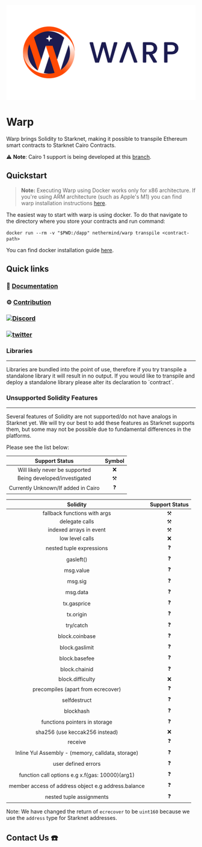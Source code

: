 <img src="https://raw.githubusercontent.com/NethermindEth/warp/develop/resources/warp.png"/>

# Warp

Warp brings Solidity to Starknet, making it possible to transpile Ethereum
smart contracts to Starknet Cairo Contracts.

:warning: **Note**: Cairo 1 support is being developed at this [branch](https://github.com/NethermindEth/warp/tree/cairo-1.0).

## Quickstart

> **Note:**
> Executing Warp using Docker works only for x86 architecture. If you're using ARM architecture (such as Apple's M1) you can find warp installation instructions [here](https://nethermindeth.github.io/warp/docs/getting_started/a-usage-and-installation).

The easiest way to start with warp is using docker. To do that navigate to the directory where you store your contracts and run command:

```
docker run --rm -v "$PWD:/dapp" nethermind/warp transpile <contract-path>
```

You can find docker installation guide [here](https://docs.docker.com/get-docker/).

## Quick links 
<p align="center">

### 📖 [Documentation](https://nethermindeth.github.io/warp/)
### ⚙️ [Contribution](https://nethermindeth.github.io/warp/docs/category/contribution-guidelines/)
### [![Discord](https://img.shields.io/badge/discord-0A66C2?style=for-the-badge&logo=Discord&logoColor=white)](https://discord.com/invite/PaCMRFdvWT)
### [![twitter](https://img.shields.io/badge/twitter-1DA1F2?style=for-the-badge&logo=twitter&logoColor=white)](https://twitter.com/nethermindeth)

</p>

### Libraries

<hr>
Libraries are bundled into the point of use, therefore if you try transpile a standalone library it will result in no output. If you would like to transpile and deploy a standalone library please alter its declaration to `contract`.

<br>

### Unsupported Solidity Features

<hr>
Several features of Solidity are not supported/do not have analogs in Starknet yet.
We will try our best to add these features as Starknet supports them, but some may not be
possible due to fundamental differences in the platforms.

Please see the list below:

|           Support Status            |      Symbol       |
| :---------------------------------: | :---------------: |
|   Will likely never be supported    |        :x:        |
|    Being developed/investigated     | :hammer_and_pick: |
| Currently Unknown/If added in Cairo |    :question:     |

|                      Solidity                       |  Support Status   |
| :-------------------------------------------------: | :---------------: |
|            fallback functions with args             | :hammer_and_pick: |
|                   delegate calls                    | :hammer_and_pick: |
|               indexed arrays in event               | :hammer_and_pick: |
|                   low level calls                   |        :x:        |
|              nested tuple expressions               |    :question:     |
|                      gasleft()                      |    :question:     |
|                      msg.value                      |    :question:     |
|                       msg.sig                       |    :question:     |
|                      msg.data                       |    :question:     |
|                     tx.gasprice                     |    :question:     |
|                      tx.origin                      |    :question:     |
|                      try/catch                      |    :question:     |
|                   block.coinbase                    |    :question:     |
|                   block.gaslimit                    |    :question:     |
|                    block.basefee                    |    :question:     |
|                    block.chainid                    |    :question:     |
|                  block.difficulty                   |        :x:        |
|         precompiles (apart from ecrecover)          |    :question:     |
|                    selfdestruct                     |    :question:     |
|                      blockhash                      |    :question:     |
|            functions pointers in storage            |    :question:     |
|           sha256 (use keccak256 instead)            |        :x:        |
|                       receive                       |    :question:     |
|  Inline Yul Assembly - (memory, calldata, storage)  |    :question:     |
|                 user defined errors                 |    :question:     |
|   function call options e.g x.f{gas: 10000}(arg1)   |    :question:     |
| member access of address object e.g address.balance |    :question:     |
|              nested tuple assignments               |    :question:     |

Note: We have changed the return of `ecrecover` to be `uint160` because we use the `address` type for Starknet addresses.

## Contact Us :phone:


